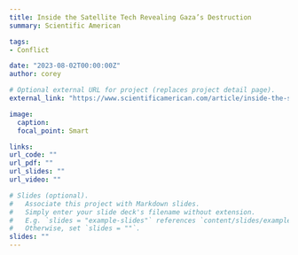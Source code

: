 ```yaml
---
title: Inside the Satellite Tech Revealing Gaza’s Destruction
summary: Scientific American

tags:
- Conflict

date: "2023-08-02T00:00:00Z"
author: corey

# Optional external URL for project (replaces project detail page).
external_link: "https://www.scientificamerican.com/article/inside-the-satellite-tech-revealing-gazas-destruction/"

image:
  caption: 
  focal_point: Smart

links:
url_code: ""
url_pdf: ""
url_slides: ""
url_video: ""

# Slides (optional).
#   Associate this project with Markdown slides.
#   Simply enter your slide deck's filename without extension.
#   E.g. `slides = "example-slides"` references `content/slides/example-slides.md`.
#   Otherwise, set `slides = ""`.
slides: ""
---
```

